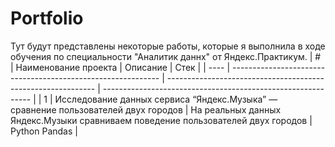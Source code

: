 # Portfolio
Тут будут представлены некоторые работы, которые я выполнила в ходе обучения по специальности "Аналитик даннх" от Яндекс.Практикум.
| #    | Наименование проекта                | Описание                                                     | Стек                                                         |
| ---- | ------------------------------------------------------------ | ------------------------------------------------------------ | ------------------------------------------------------------ |
| 1    | Исследование данных сервиса “Яндекс.Музыка” — сравнение пользователей двух городов |  На реальных данных Яндекс.Музыки сравниваем поведение пользователей двух городов |  Python Pandas |
